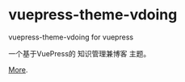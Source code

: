 # vuepress-theme-vdoing

vuepress-theme-vdoing for vuepress

一个基于VuePress的 知识管理兼博客 主题。

[More](https://bruceyou.notion.site/Coder-Bruce-5a8c1717a6d048b9bcaadf95281f1159/vuepress-theme-vdoing#readme).
